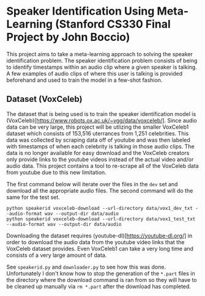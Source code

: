 # Speaker Identification Using Meta-Learning (Stanford CS330 Final Project by John Boccio)
This project aims to take a meta-learning approach to solving the speaker identification problem. The speaker 
identification problem consists of being to identify timestamps within an audio clip where a given speaker is talking.
A few examples of audio clips of where this user is talking is provided beforehand and used to train the model in a 
few-shot fashion.

## Dataset (VoxCeleb)
The dataset that is being used is to train the speaker identification model is 
(VoxCeleb)[https://www.robots.ox.ac.uk/~vgg/data/voxceleb/]. Since audio data can be very large, this project will be
utlizing the smaller VoxCeleb1 dataset which consists of 153,516 uterrances from 1,251 celebrities. This data was 
collected by scraping data off of youtube and was then labeled with timestamps of when each celebrity is talking in
those audio clips. The data is no longer available for easy download and the VoxCeleb creators only provide links to the
youtube videos instead of the actual video and/or audio data. This project contains a tool to re-scrape all 
of the VoxCeleb data from youtube due to this new limitation.

The first command below will iterate over the files in the `dev` set and download all the appropriate audio files. The
second command will do the same for the test set. 
```
python speakerid voxceleb-download --url-directory data/vox1_dev_txt --audio-format wav --output-dir data/audio
python speakerid voxceleb-download --url-directory data/vox1_test_txt --audio-format wav --output-dir data/audio
```

Downloading the dataset requires (youtube-dl)[https://youtube-dl.org/] in order to download the audio data from the 
youtube video links that the VoxCeleb dataset provides. Even VoxCeleb1 can take a very long time and consists of a very 
large amount of data.

See `speakerid.py` and `downloader.py` to see how this was done. Unfortunately I don't know how to stop the generation
of the `*.part` files in the directory where the download command is ran from so they will have to be cleaned up
manually via `rm *.part` after the download has completed.

